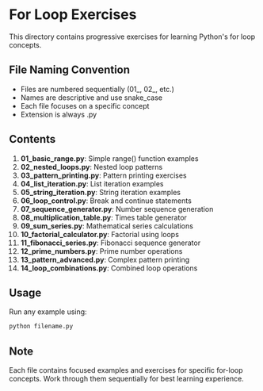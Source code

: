 # For Loop Exercises

This directory contains progressive exercises for learning Python's for loop concepts.

## File Naming Convention
- Files are numbered sequentially (01_, 02_, etc.)
- Names are descriptive and use snake_case
- Each file focuses on a specific concept
- Extension is always .py

## Contents
1. **01_basic_range.py**: Simple range() function examples
2. **02_nested_loops.py**: Nested loop patterns
3. **03_pattern_printing.py**: Pattern printing exercises
4. **04_list_iteration.py**: List iteration examples
5. **05_string_iteration.py**: String iteration examples
6. **06_loop_control.py**: Break and continue statements
7. **07_sequence_generator.py**: Number sequence generation
8. **08_multiplication_table.py**: Times table generator
9. **09_sum_series.py**: Mathematical series calculations
10. **10_factorial_calculator.py**: Factorial using loops
11. **11_fibonacci_series.py**: Fibonacci sequence generator
12. **12_prime_numbers.py**: Prime number operations
13. **13_pattern_advanced.py**: Complex pattern printing
14. **14_loop_combinations.py**: Combined loop operations

## Usage
Run any example using:
```bash
python filename.py
```

## Note
Each file contains focused examples and exercises for specific for-loop concepts. 
Work through them sequentially for best learning experience.